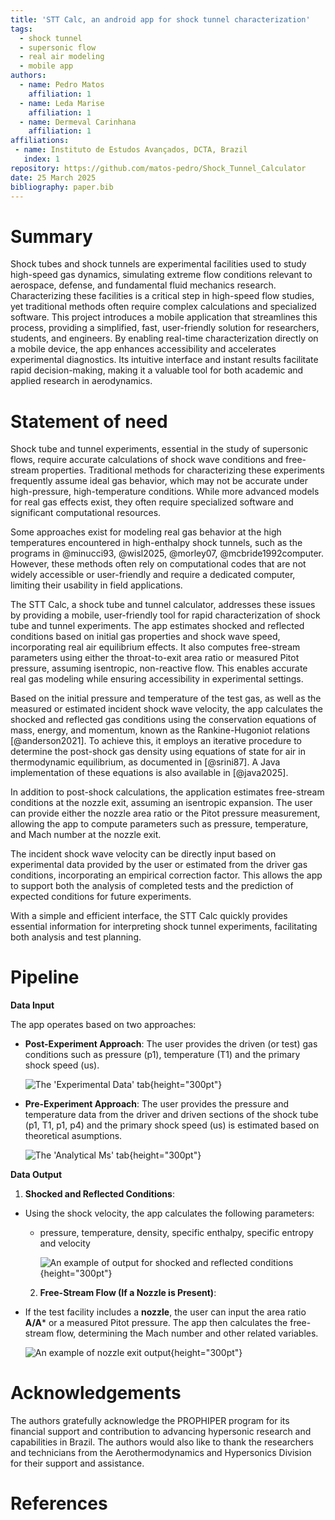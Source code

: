 ```yaml
---
title: 'STT Calc, an android app for shock tunnel characterization'
tags:
  - shock tunnel
  - supersonic flow
  - real air modeling
  - mobile app
authors:
  - name: Pedro Matos
    affiliation: 1
  - name: Leda Marise
    affiliation: 1
  - name: Dermeval Carinhana
    affiliation: 1
affiliations:
 - name: Instituto de Estudos Avançados, DCTA, Brazil
   index: 1
repository: https://github.com/matos-pedro/Shock_Tunnel_Calculator
date: 25 March 2025
bibliography: paper.bib
---
```

# Summary

Shock tubes and shock tunnels are experimental facilities used to study high-speed gas dynamics, simulating extreme flow conditions relevant to aerospace, defense, and fundamental fluid mechanics research. Characterizing these facilities is a critical step in high-speed flow studies, yet traditional methods often require complex calculations and specialized software. This project introduces a mobile application that streamlines this process, providing a simplified, fast, user-friendly solution for researchers, students, and engineers. By enabling real-time characterization directly on a mobile device, the app enhances accessibility and accelerates experimental diagnostics. Its intuitive interface and instant results facilitate rapid decision-making, making it a valuable tool for both academic and applied research in aerodynamics.

# Statement of need

Shock tube and tunnel experiments, essential in the study of supersonic flows, require accurate calculations of shock wave conditions and free-stream properties. Traditional methods for characterizing these experiments frequently assume ideal gas behavior, which may not be accurate under high-pressure, high-temperature conditions. While more advanced models for real gas effects exist, they often require specialized software and significant computational resources.

Some approaches exist for modeling real gas behavior at the high temperatures encountered in high-enthalpy shock tunnels, such as the programs in @minucci93, @wisl2025, @morley07, @mcbride1992computer. However, these methods often rely on computational codes that are not widely accessible or user-friendly and require a dedicated computer, limiting their usability in field applications.

The STT Calc, a shock tube and tunnel calculator, addresses these issues by providing a mobile, user-friendly tool for rapid characterization of shock tube and tunnel experiments. The app estimates shocked and reflected conditions based on initial gas properties and shock wave speed, incorporating real air equilibrium effects. It also computes free-stream parameters using either the throat-to-exit area ratio or measured Pitot pressure, assuming isentropic, non-reactive flow. This enables accurate real gas modeling while ensuring accessibility in experimental settings.

Based on the initial pressure and temperature of the test gas, as well as the measured or estimated incident shock wave velocity, the app calculates the shocked and reflected gas conditions using the conservation equations of mass, energy, and momentum, known as the Rankine-Hugoniot relations [@anderson2021]. To achieve this, it employs an iterative procedure to determine the post-shock gas density using equations of state for air in thermodynamic equilibrium, as documented in [@srini87]. A Java implementation of these equations is also available in [@java2025].

In addition to post-shock calculations, the application estimates free-stream conditions at the nozzle exit, assuming an isentropic expansion. The user can provide either the nozzle area ratio or the Pitot pressure measurement, allowing the app to compute parameters such as pressure, temperature, and Mach number at the nozzle exit.

The incident shock wave velocity can be directly input based on experimental data provided by the user or estimated from the driver gas conditions, incorporating an empirical correction factor. This allows the app to support both the analysis of completed tests and the prediction of expected conditions for future experiments.

With a simple and efficient interface, the STT Calc quickly provides essential information for interpreting shock tunnel experiments, facilitating both analysis and test planning.

# Pipeline

**Data Input**

The app operates based on two approaches:

- **Post-Experiment Approach**: The user provides the driven (or test) gas conditions such as pressure (p1), temperature (T1) and the primary shock speed (us).

  ![The 'Experimental Data' tab](Images/experimental.jpeg){height="300pt"}
- **Pre-Experiment Approach**: The user provides the pressure and temperature data from the driver and driven sections of the shock tube (p1, T1, p1, p4) and the primary shock speed (us) is estimated based on theoretical asumptions.

  ![The 'Analytical Ms' tab](Images/analytical_ms.jpeg){height="300pt"}

**Data Output**

1. **Shocked and Reflected Conditions**:

- Using the shock velocity, the app calculates the following parameters:
  - pressure, temperature, density, specific enthalpy, specific entropy and velocity

    ![An example of output for shocked and reflected conditions](Images/p1.jpeg){height="300pt"}



   2. **Free-Stream Flow (If a Nozzle is Present)**:

- If the test facility includes a **nozzle**, the user can input the area ratio **A/A*** or a measured Pitot pressure. The app then calculates the free-stream flow, determining the Mach number and other related variables.

  ![An example of nozzle exit output](Images/p2.jpeg){height="300pt"}



# Acknowledgements

The authors gratefully acknowledge the PROPHIPER program for its financial support and contribution to advancing hypersonic research and capabilities in Brazil. The authors would also like to thank the researchers and technicians from the Aerothermodynamics and Hypersonics Division for their support and assistance.

# References
